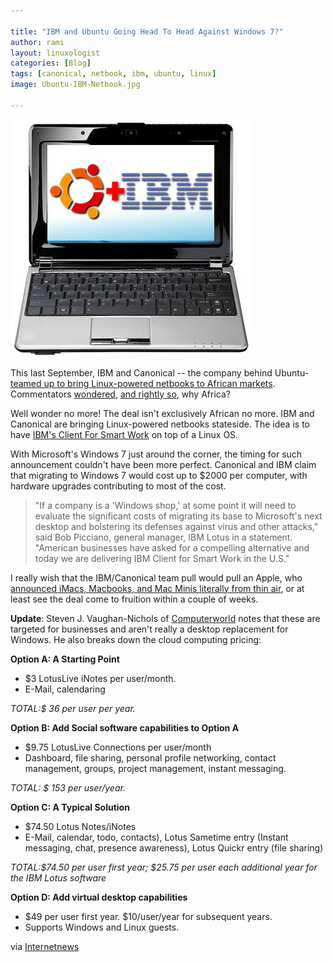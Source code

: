 ```yaml
---

title: "IBM and Ubuntu Going Head To Head Against Windows 7?"
author: rami
layout: linuxologist 
categories: [Blog]
tags: [canonical, netbook, ibm, ubuntu, linux]
image: Ubuntu-IBM-Netbook.jpg

---
```


![Ubuntu-IBM-Netbook](/assets/images/content/blog/Ubuntu-IBM-Netbook.jpg)

This last September, IBM and Canonical -- the company behind Ubuntu- [teamed up to bring Linux-powered netbooks to African markets](http://triangle.bizjournals.com/triangle/stories/2009/09/21/daily32.html). Commentators [wondered](http://blog/.internetnews.com/skerner/2009/09/ibm-markets-linux-netbook-for.html), [and rightly so](http://blog/s.zdnet.com/open-source/?p=4879), why Africa?

Well wonder no more! The deal isn't exclusively African no more. IBM and Canonical are bringing Linux-powered netbooks stateside. The idea is to have [IBM's Client For Smart Work](http://www-01.ibm.com/software/lotus/openclient/) on top of a Linux OS.

With Microsoft's Windows 7 just around the corner, the timing for such announcement couldn't have been more perfect. Canonical and IBM claim that migrating to Windows 7 would cost up to $2000 per computer, with hardware upgrades contributing to most of the cost.

> "If a company is a 'Windows shop,' at some point it will need to evaluate the significant costs of migrating its base to Microsoft's next desktop and bolstering its defenses against virus and other attacks," said Bob Picciano, general manager, IBM Lotus in a statement. "American businesses have asked for a compelling alternative and today we are delivering IBM Client for Smart Work in the U.S."
 

 I really wish that the IBM/Canonical team pull would pull an Apple, who [announced iMacs, Macbooks, and Mac Minis literally from thin air](http://mashable.com/2009/10/20/apple-new-imacs/), or at least see the deal come to fruition within a couple of weeks.

 **Update**: Steven J. Vaughan-Nichols of [Computerworld](http://www.computerworld.com/article/2468005/cloud-computing/ibm---canonical-to-launch-ubuntu-desktop-for-business.html) notes that these are targeted for businesses and aren't really a desktop replacement for Windows. He also breaks down the cloud computing pricing:


 **Option A: A Starting Point**

 * $3 LotusLive iNotes per user/month.
 * E-Mail, calendaring

 *TOTAL:$ 36 per user per year.*

 **Option B: Add Social software capabilities to Option A**

 * $9.75 LotusLive Connections per user/month
 * Dashboard, file sharing, personal profile networking, contact management, groups, project management, instant messaging.

 *TOTAL: $ 153 per user/year.*

 **Option C: A Typical Solution**

 * $74.50 Lotus Notes/iNotes
 * E-Mail, calendar, todo, contacts), Lotus Sametime entry (Instant messaging, chat, presence awareness), Lotus Quickr entry (file sharing)

 *TOTAL:$74.50 per user first year; $25.75 per user each additional year for the IBM Lotus software*

 **Option D: Add virtual desktop capabilities**

 * $49 per user first year. $10/user/year for subsequent years.
 * Supports Windows and Linux guests.

 via [Internetnews](http://internetnews.com/skerner/2009/10/ibm-and-ubuntu-roll-linux-for.html)
